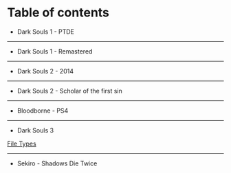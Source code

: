 # Table of contents

* Dark Souls 1 - PTDE
***
* Dark Souls 1 - Remastered
***
* Dark Souls 2 - 2014
***
* Dark Souls 2 - Scholar of the first sin
***
* Bloodborne - PS4
***
* Dark Souls 3

[File Types](https://github.com/NamelessHoodie/From-Software-Modding-Documentation/wiki/File-Types)
***
* Sekiro - Shadows Die Twice


